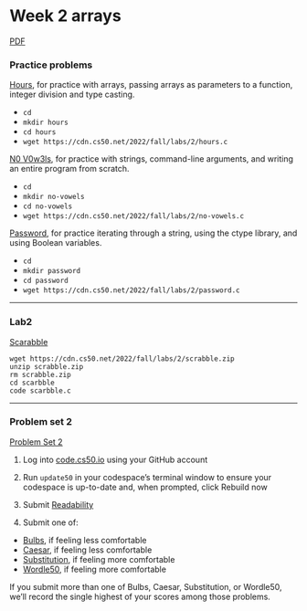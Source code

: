 # Week 2 arrays

[PDF](https://cdn.cs50.net/2022/fall/sections/2/section2.pdf)

### Practice problems
[Hours](https://cs50.harvard.edu/x/2023/problems/2/hours/), for practice with arrays, passing arrays as parameters to a function, integer division and type casting.

- `cd`
- `mkdir hours`
- `cd hours`
- `wget https://cdn.cs50.net/2022/fall/labs/2/hours.c`

[N0 V0w3ls](https://cs50.harvard.edu/x/2023/problems/2/no-vowels/), for practice with strings, command-line arguments, and writing an entire program from scratch.

- `cd`
- `mkdir no-vowels`
- `cd no-vowels`
- `wget https://cdn.cs50.net/2022/fall/labs/2/no-vowels.c `

[Password](https://cs50.harvard.edu/x/2023/problems/2/password/), for practice iterating through a string, using the ctype library, and using Boolean variables.

- `cd`
- `mkdir password`
- `cd password`
- `wget https://cdn.cs50.net/2022/fall/labs/2/password.c`

---

### Lab2
[Scarabble](https://cs50.harvard.edu/x/2023/labs/2/)
```
wget https://cdn.cs50.net/2022/fall/labs/2/scrabble.zip
unzip scrabble.zip
rm scrabble.zip
cd scarbble
code scarbble.c
```

---

### Problem set 2
[Problem Set 2](https://cs50.harvard.edu/x/2023/psets/2/)

1. Log into [code.cs50.io](https://code.cs50.io/) using your GitHub account

2. Run `update50` in your codespace’s terminal window to ensure your codespace is up-to-date and, when prompted, click Rebuild now

3. Submit [Readability](https://cs50.harvard.edu/x/2023/psets/2/readability/)

4. Submit one of:
- [Bulbs](https://cs50.harvard.edu/x/2023/psets/2/bulbs/), if feeling less comfortable
- [Caesar](https://cs50.harvard.edu/x/2023/psets/2/caesar/), if feeling less comfortable
- [Substitution](https://cs50.harvard.edu/x/2023/psets/2/substitution/), if feeling more comfortable
- [Wordle50](https://cs50.harvard.edu/x/2023/psets/2/wordle50/), if feeling more comfortable

If you submit more than one of Bulbs, Caesar, Substitution, or Wordle50, we’ll record the single highest of your scores among those problems.

